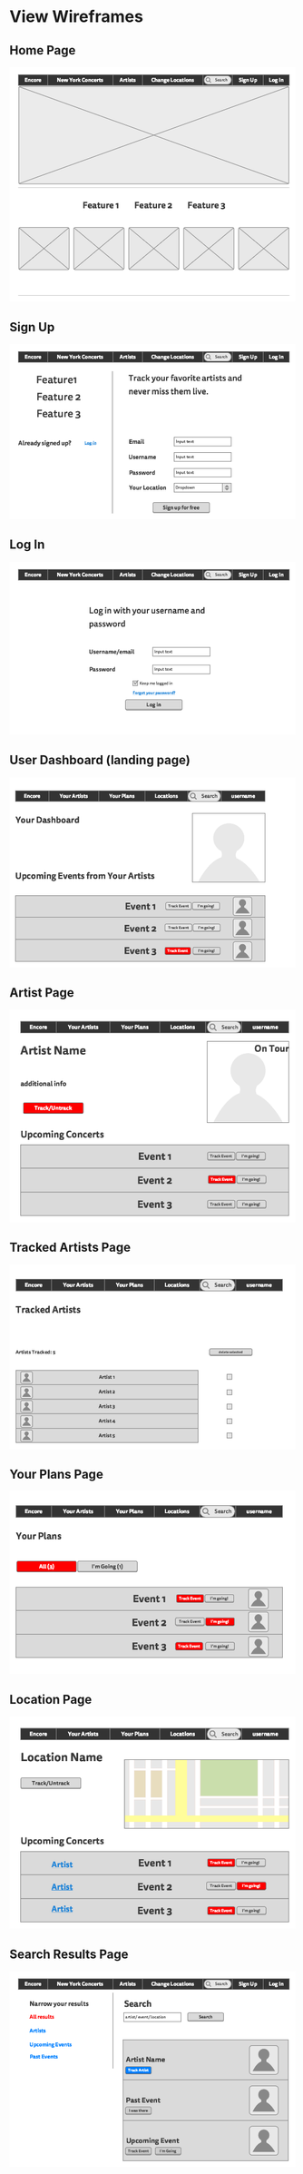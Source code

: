 # View Wireframes

## Home Page
![home]

## Sign Up
![signup]

## Log In
![login]

## User Dashboard (landing page)
![dashboard]

## Artist Page
![artist-page]

## Tracked Artists Page
![tracked-artists]

## Your Plans Page
![your-plans]

## Location Page
![location-page]

## Search Results Page
![search]

[home]: ./wireframes/1-Home.png
[dashboard]: ./wireframes/2-User-Dashboard.png
[artist-page]: ./wireframes/3-Artist-Page.png
[tracked-artists]: ./wireframes/4-Tracked-Artists.png
[your-plans]: ./wireframes/5-Your-Plans.png
[location-page]: ./wireframes/6-Location-Page.png
[signup]: ./wireframes/7-Signup.png
[login]: ./wireframes/8-Login.png
[search]: ./wireframes/9-Search.png
